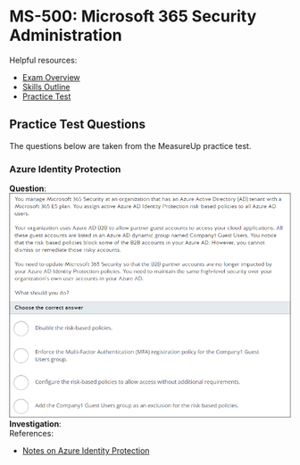 # MS-500: Microsoft 365 Security Administration

Helpful resources:
- [Exam Overview](https://docs.microsoft.com/en-us/certifications/exams/ms-500)  
- [Skills Outline](https://query.prod.cms.rt.microsoft.com/cms/api/am/binary/RE3VEI3)
- [Practice Test](https://www.measureup.com/ms-500-microsoft-365-security-administration.html)

## Practice Test Questions
The questions below are taken from the MeasureUp practice test.  

### Azure Identity Protection
**Question**:
![](img/2022-08-25-14-16-14.png)
**Investigation**:  
References:
- [Notes on Azure Identity Protection](/topics/services/azure_identity_protection/index.md)
  